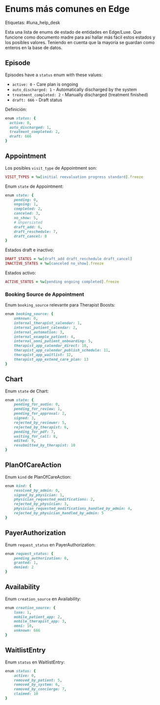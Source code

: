# Enums más comunes en Edge

Etiquetas: #luna_help_desk 

Esta una lista de enums de estado de entidades en Edge/Luxe. Que funcione como documento madre para así hallar más fácil estos estados y los posibles valores. Teniendo en cuenta que la mayoría se guardan como enteros en la base de datos.

## Episode

Episodes have a `status` enum with these values:
- `active: 0` - Care plan is ongoing
- `auto_discharged: 1` - Automatically discharged by the system
- `treatment_completed: 2` - Manually discharged (treatment finished)
- `draft: 666` - Draft status

Definición:
```ruby
enum status: {
  active: 0,
  auto_discharged: 1,
  treatment_completed: 2,
  draft: 666
}
```

## Appointment

Los posibles `visit_type` de Appointment son:
```ruby
VISIT_TYPES = %w[initial reevaluation progress standard].freeze
```

Enum `state` de Appointment:
```ruby
enum state: {
	pending: 0,
	ongoing: 1,
	completed: 2,
	canceled: 3,
	no_show: 5,
	# Unpersisted
	draft_add: 6,
	draft_reschedule: 7,
	draft_cancel: 8
}
```

Estados draft e inactivo:
```ruby
DRAFT_STATES = %w[draft_add draft_reschedule draft_cancel]
INACTIVE_STATES = %w[canceled no_show].freeze
```

Estados activo:
```ruby
ACTIVE_STATES = %w[pending ongoing completed].freeze
```

### Booking Source de Appointment

Enum `booking_source` relevante para Therapist Boosts:
```ruby
enum booking_source: {
	unknown: 0,
	internal_therapist_calendar: 1,
	internal_patient_calendar: 2,
	internal_automation: 3,
	internal_example_patient: 4,
	internal_omni_patient_onboarding: 5,
	therapist_app_calendar_direct: 10,
	therapist_app_calendar_publish_schedule: 11,
	therapist_app_waitlist: 12,
	therapist_app_extend_care_plan: 13
}
```

## Chart

Enum `state` de Chart:
```ruby
enum state: {
	pending_for_audio: 0,
	pending_for_review: 1,
	pending_for_approval: 2,
	signed: 3,
	rejected_by_reviewer: 5,
	rejected_by_therapist: 6,
	pending_for_pdf: 7,
	waiting_for_call: 8,
	edited: 9,
	resubmitted_by_therapist: 10
}
```

## PlanOfCareAction

Enum `kind` de PlanOfCareAction:
```ruby
enum kind: {
	resolved_by_admin: 0,
	signed_by_physician: 1,
	physician_requested_modifications: 2,
	rejected_by_physician: 3,
	physician_requested_modifications_handled_by_admin: 4,
	rejected_by_physician_handled_by_admin: 5
}
```

## PayerAuthorization

Enum `request_status` en PayerAuthorization:
```ruby
enum request_status: {
	pending_authorization: 0,
	granted: 1,
	denied: 2
}
```

## Availability

Enum `creation_source` en Availability:
```ruby
enum creation_source: {
	luxe: 1,
	mobile_patient_app: 2,
	mobile_therapist_app: 3,
	omni: 10,
	unknown: 666
}
```

## WaitlistEntry

Enum `status` en WaitlistEntry:
```ruby
enum status: {
	active: 0,
	removed_by_patient: 5,
	removed_by_system: 6,
	removed_by_concierge: 7,
	claimed: 10
}
```